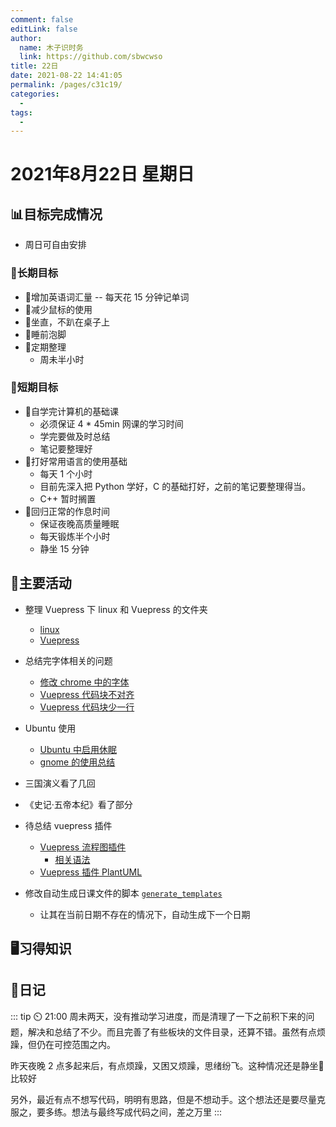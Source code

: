 ```yaml
---
comment: false
editLink: false
author: 
  name: 木子识时务
  link: https://github.com/sbwcwso
title: 22日
date: 2021-08-22 14:41:05
permalink: /pages/c31c19/
categories: 
  - 
tags: 
  - 
---
```


# 2021年8月22日 星期日

## 📊目标完成情况

- 周日可自由安排

### 🐺长期目标

- 🚢增加英语词汇量 -- 每天花 15 分钟记单词
- 🚢减少鼠标的使用
- 🚢坐直，不趴在桌子上
- 🚢睡前泡脚
- 🚢定期整理
  - 周未半小时

### 🐆短期目标

- 🚗自学完计算机的基础课
  - 必须保证 4 * 45min 网课的学习时间
  - 学完要做及时总结
  - 笔记要整理好
- 🚗打好常用语言的使用基础
  - 每天 1 个小时
  - 目前先深入把 Python 学好，C 的基础打好，之前的笔记要整理得当。
  - C++ 暂时搁置
- 🚗回归正常的作息时间
  - 保证夜晚高质量睡眠
  - 每天锻炼半个小时
  - 静坐 15 分钟

## 🏃主要活动

- 整理 Vuepress 下 linux 和 Vuepress 的文件夹
  - [linux](/03.实用技术/01.Linux/)
  - [Vuepress](/03.实用技术/19.Vuepress/)
- 总结完字体相关的问题
  - [修改 chrome 中的字体](/pages/ee422b/)
  - [Vuepress 代码块不对齐](/pages/b49a8d/)
  - [Vuepress 代码块少一行](/pages/83dd5e/)
- Ubuntu 使用
  - [Ubuntu 中启用休眠](/pages/443cc1/)
  - [gnome 的使用总结](/pages/dfacb5/)
- 三国演义看了几回
- 《史记·五帝本纪》看了部分

- 待总结 vuepress 插件
  - [Vuepress 流程图插件](https://vuepress-plugin-flowchart-js.wxsm.space/)
    - [相关语法](https://github.com/adrai/flowchart.js)
  - [Vuepress 插件 PlantUML](https://www.wkii.net/Tech/vuepress-add-plantUML-plugin.html#plantuml)

- 修改自动生成日课文件的脚本 [`generate_templates`](https://raw.githubusercontent.com/sbwcwso/sbwcwso.github.io/master/docs/99.%E6%97%A5%E8%AF%BE/generate_templates.py)
  - 让其在当前日期不存在的情况下，自动生成下一个日期

## 🖥️习得知识

## 🤔日记

::: tip ⏲️ 21:00
周未两天，没有推动学习进度，而是清理了一下之前积下来的问题，解决和总结了不少。而且完善了有些板块的文件目录，还算不错。虽然有点烦躁，但仍在可控范围之内。

昨天夜晚 2 点多起来后，有点烦躁，又困又烦躁，思绪纷飞。这种情况还是静坐🙏比较好

另外，最近有点不想写代码，明明有思路，但是不想动手。这个想法还是要尽量克服之，要多练。想法与最终写成代码之间，差之万里
:::
